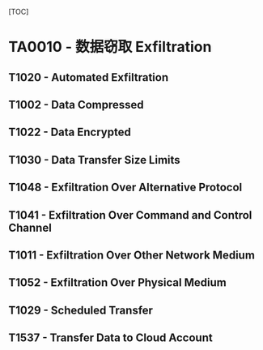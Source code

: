 [TOC]

# TA0010 - 数据窃取 Exfiltration


## T1020 - Automated Exfiltration


## T1002 - Data Compressed


## T1022 - Data Encrypted


## T1030 - Data Transfer Size Limits


## T1048 - Exfiltration Over Alternative Protocol


## T1041 - Exfiltration Over Command and Control Channel


## T1011 - Exfiltration Over Other Network Medium


## T1052 - Exfiltration Over Physical Medium


## T1029 - Scheduled Transfer


## T1537 - Transfer Data to Cloud Account